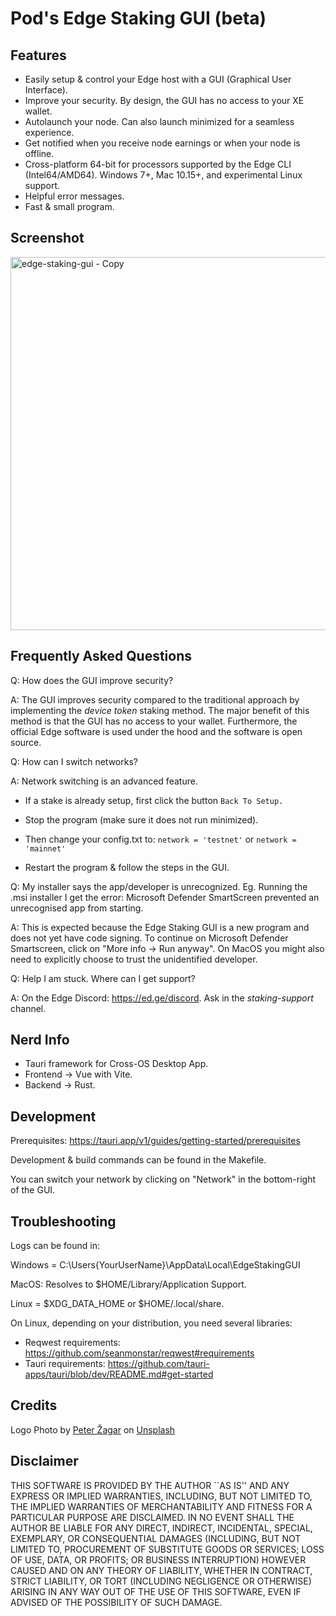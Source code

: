 # Pod's Edge Staking GUI (beta)

## Features
- Easily setup & control your Edge host with a GUI (Graphical User Interface).
- Improve your security. By design, the GUI has no access to your XE wallet.
- Autolaunch your node. Can also launch minimized for a seamless experience.
- Get notified when you receive node earnings or when your node is offline.
- Cross-platform 64-bit for processors supported by the Edge CLI (Intel64/AMD64). Windows 7+, Mac 10.15+, and experimental Linux support.
- Helpful error messages.
- Fast & small program.

## Screenshot
<img width="597" alt="edge-staking-gui - Copy" src="https://github.com/PodTheCoder/edge_staking_gui/assets/113918164/26217e9c-894d-47dd-8d4d-fcc30fd3d8f4">

## Frequently Asked Questions
Q: How does the GUI improve security?

A: The GUI improves security compared to the traditional approach by implementing the *device token* staking method. The major benefit of this method is that the GUI has no access to your wallet. Furthermore, the official Edge software is used under the hood and the software is open source.

Q: How can I switch networks?

A: Network switching is an advanced feature. 

- If a stake is already setup, first click the button `Back To Setup.` 

- Stop the program (make sure it does not run minimized). 

- Then change your config.txt to: `network = 'testnet'` or `network = 'mainnet'`

- Restart the program & follow the steps in the GUI.

Q: My installer says the app/developer is unrecognized. Eg. Running the .msi installer I get the error: Microsoft Defender SmartScreen prevented an unrecognised app from starting.

A: This is expected because the Edge Staking GUI is a new program and does not yet have code signing. To continue on Microsoft Defender Smartscreen, click on "More info -> Run anyway". On MacOS you might also need to explicitly choose to trust the unidentified developer.

Q: Help I am stuck. Where can I get support?

A: On the Edge Discord: https://ed.ge/discord. Ask in the *staking-support* channel.


## Nerd Info
- Tauri framework for Cross-OS Desktop App.
- Frontend -> Vue with Vite.
- Backend -> Rust.

## Development

Prerequisites: https://tauri.app/v1/guides/getting-started/prerequisites

Development & build commands can be found in the Makefile.

You can switch your network by clicking on "Network" in the bottom-right of the GUI.

## Troubleshooting


Logs can be found in:

Windows = C:\Users\{YourUserName}\AppData\Local\EdgeStakingGUI

MacOS: Resolves to $HOME/Library/Application Support.

Linux = $XDG_DATA_HOME or $HOME/.local/share.

On Linux, depending on your distribution, you need several libraries:
- Reqwest requirements: https://github.com/seanmonstar/reqwest#requirements
- Tauri requirements: https://github.com/tauri-apps/tauri/blob/dev/README.md#get-started

## Credits
Logo Photo by <a href="https://unsplash.com/@ortodummie?utm_source=unsplash&utm_medium=referral&utm_content=creditCopyText">Peter Žagar</a> on <a href="https://unsplash.com/photos/bLgWa9b0ioY?utm_source=unsplash&utm_medium=referral&utm_content=creditCopyText">Unsplash</a>
  
## Disclaimer
THIS SOFTWARE IS PROVIDED BY THE AUTHOR ``AS IS'' AND ANY EXPRESS OR IMPLIED WARRANTIES, INCLUDING, BUT NOT LIMITED TO, THE IMPLIED WARRANTIES OF MERCHANTABILITY AND FITNESS FOR A PARTICULAR PURPOSE ARE DISCLAIMED. IN NO EVENT SHALL THE AUTHOR BE LIABLE FOR ANY DIRECT, INDIRECT, INCIDENTAL, SPECIAL, EXEMPLARY, OR CONSEQUENTIAL DAMAGES (INCLUDING, BUT NOT LIMITED TO, PROCUREMENT OF SUBSTITUTE GOODS OR SERVICES; LOSS OF USE, DATA, OR PROFITS; OR BUSINESS INTERRUPTION) HOWEVER CAUSED AND ON ANY THEORY OF LIABILITY, WHETHER IN CONTRACT, STRICT LIABILITY, OR TORT (INCLUDING NEGLIGENCE OR OTHERWISE) ARISING IN ANY WAY OUT OF THE USE OF THIS SOFTWARE, EVEN IF ADVISED OF THE POSSIBILITY OF SUCH DAMAGE.
